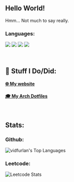 ## **Hello World!**
Hmm... Not much to say really.
<br>
    
### Languages:
![](https://img.shields.io/badge/C%2B%2B-00599C?style=for-the-badge&logo=c%2B%2B&logoColor=white)
![](https://img.shields.io/badge/C%23-239120?style=for-the-badge&logo=c-sharp&logoColor=white)
![](https://img.shields.io/badge/Lua-2C2D72?style=for-the-badge&logo=lua&logoColor=white)
![](https://img.shields.io/badge/Shell_Script-121011?style=for-the-badge&logo=gnu-bash&logoColor=white)

<br>

## 🔧 Stuff I Do/Did:
#### [🌐 My website](https://github.com/VidFurlan/VidFurlan.github.io)
#### [🎓 My Arch Dotfiles](https://github.com/VidFurlan/Dotfiles)

<br>

## Stats:

### Github:
![vidfurlan's Top Languages](https://github-readme-stats.vercel.app/api/top-langs/?username=vidfurlan&theme=dark&show_icons=true&hide_border=true&layout=compact)

### Leetcode:
![Leetcode Stats](https://leetcard.jacoblin.cool/vidfurlan?ext=heatmap)
